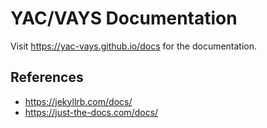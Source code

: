 # YAC/VAYS Documentation

Visit https://yac-vays.github.io/docs for the documentation.

## References

- https://jekyllrb.com/docs/
- https://just-the-docs.com/docs/

